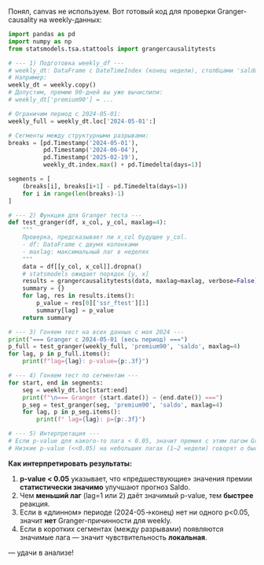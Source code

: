 Понял, canvas не используем. Вот готовый код для проверки Granger-causality на weekly-данных:

```python
import pandas as pd
import numpy as np
from statsmodels.tsa.stattools import grangercausalitytests

# --- 1) Подготовка weekly_df ---
# weekly_dt: DataFrame с DateTimeIndex (конец недели), столбцами 'saldo' и 'premium' (например, 'premium90')
# Например:
weekly_dt = weekly.copy()
# Допустим, премию 90-дней вы уже вычислили:
# weekly_dt['premium90'] = ...

# Ограничим период с 2024-05-01:
weekly_full = weekly_dt.loc['2024-05-01':]

# Сегменты между структурными разрывами:
breaks = [pd.Timestamp('2024-05-01'),
          pd.Timestamp('2024-06-04'),
          pd.Timestamp('2025-02-19'),
          weekly_dt.index.max() + pd.Timedelta(days=1)]

segments = [
    (breaks[i], breaks[i+1] - pd.Timedelta(days=1))
    for i in range(len(breaks)-1)
]

# --- 2) Функция для Granger теста ---
def test_granger(df, x_col, y_col, maxlag=4):
    """
    Проверка, предсказывает ли x_col будущее y_col.
    - df: DataFrame с двумя колонками
    - maxlag: максимальный лаг в неделях
    """
    data = df[[y_col, x_col]].dropna()
    # statsmodels ожидает порядок [y, x]
    results = grangercausalitytests(data, maxlag=maxlag, verbose=False)
    summary = {}
    for lag, res in results.items():
        p_value = res[0]['ssr_ftest'][1]
        summary[lag] = p_value
    return summary

# --- 3) Гоняем тест на всех данных с мая 2024 ---
print("=== Granger с 2024-05-01 (весь период) ===")
p_full = test_granger(weekly_full, 'premium90', 'saldo', maxlag=4)
for lag, p in p_full.items():
    print(f"lag={lag}: p-value={p:.3f}")

# --- 4) Гоняем тест по сегментам ---
for start, end in segments:
    seg = weekly_dt.loc[start:end]
    print(f"\n=== Granger {start.date()} → {end.date()} ===")
    p_seg = test_granger(seg, 'premium90', 'saldo', maxlag=4)
    for lag, p in p_seg.items():
        print(f" lag={lag}: p={p:.3f}")

# --- 5) Интерпретация ---
# Если p-value для какого-то лага < 0.05, значит премия с этим лагом Granger-вызывает Saldo.
# Низкие p-value (<<0.05) на небольших лагах (1–2 недели) говорят о быстрой чувствительности.
```

**Как интерпретировать результаты:**
1. **p-value < 0.05** указывает, что «предшествующие» значения премии **статистически значимо** улучшают прогноз Saldo.
2. Чем **меньший лаг** (lag=1 или 2) даёт значимый p-value, тем **быстрее** реакция.
3. Если в «длинном» периоде (2024-05→конец) нет ни одного p<0.05, значит **нет** Granger-причинности для weekly.
4. Если в коротких сегментах (между разрывами) появляются значимые лага — значит чувствительность **локальная**.

— удачи в анализе!
